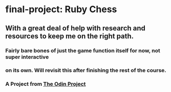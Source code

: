 # final-project: Ruby Chess
## With a great deal of help with research and resources to keep me on the right path.
### Fairly bare bones of just the game function itself for now, not super interactive
### on its own. Will revisit this after finishing the rest of the course.
### A Project from [The Odin Project](http://www.theodinproject.com/ruby-programming/ruby-final-project)
